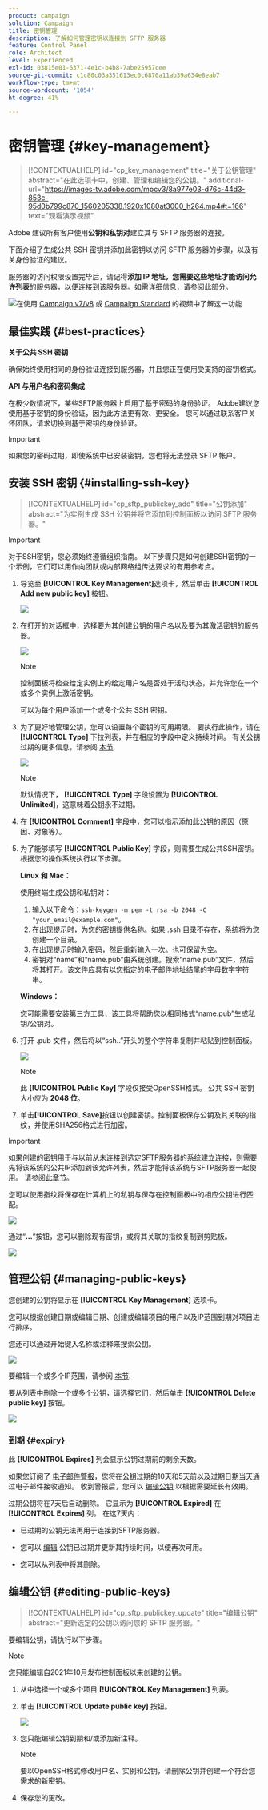 ```yaml
---
product: campaign
solution: Campaign
title: 密钥管理
description: 了解如何管理密钥以连接到 SFTP 服务器
feature: Control Panel
role: Architect
level: Experienced
exl-id: 03815e01-6371-4e1c-b4b8-7abe25957cee
source-git-commit: c1c80c03a351613ec0c6870a11ab39a634e8eab7
workflow-type: tm+mt
source-wordcount: '1054'
ht-degree: 41%

---
```


# 密钥管理 {#key-management}

>[!CONTEXTUALHELP]
>id="cp_key_management"
>title="关于公钥管理"
>abstract="在此选项卡中，创建、管理和编辑您的公钥。"
>additional-url="https://images-tv.adobe.com/mpcv3/8a977e03-d76c-44d3-853c-95d0b799c870_1560205338.1920x1080at3000_h264.mp4#t=166" text="观看演示视频"

Adobe 建议所有客户使用&#x200B;**公钥和私钥对**&#x200B;建立其与 SFTP 服务器的连接。

下面介绍了生成公共 SSH 密钥并添加此密钥以访问 SFTP 服务器的步骤，以及有关身份验证的建议。

服务器的访问权限设置完毕后，请记得&#x200B;**添加 IP 地址，您需要这些地址才能访问允许列表**&#x200B;的服务器，以便连接到该服务器。如需详细信息，请参阅[此部分](../../instances-settings/using/ip-allow-listing-instance-access.md)。

![](assets/do-not-localize/how-to-video.png)在使用 [Campaign v7/v8](https://experienceleague.adobe.com/docs/campaign-classic-learn/control-panel/sftp-management/generate-ssh-key.html#sftp-management) 或 [Campaign Standard](https://experienceleague.adobe.com/docs/campaign-standard-learn/control-panel/sftp-management/generate-ssh-key.html#sftp-management) 的视频中了解这一功能

## 最佳实践 {#best-practices}

**关于公共 SSH 密钥**

确保始终使用相同的身份验证连接到服务器，并且您正在使用受支持的密钥格式。

**API 与用户名和密码集成**

在极少数情况下，某些SFTP服务器上启用了基于密码的身份验证。 Adobe建议您使用基于密钥的身份验证，因为此方法更有效、更安全。 您可以通过联系客户关怀团队，请求切换到基于密钥的身份验证。

>[!IMPORTANT]
>
>如果您的密码过期，即使系统中已安装密钥，您也将无法登录 SFTP 帐户。

## 安装 SSH 密钥 {#installing-ssh-key}

>[!CONTEXTUALHELP]
>id="cp_sftp_publickey_add"
>title="公钥添加"
>abstract="为实例生成 SSH 公钥并将它添加到控制面板以访问 SFTP 服务器。"

>[!IMPORTANT]
>
>对于SSH密钥，您必须始终遵循组织指南。 以下步骤只是如何创建SSH密钥的一个示例，它们可以用作向团队或内部网络组传达要求的有用参考点。

1. 导览至 **[!UICONTROL Key Management]**&#x200B;选项卡，然后单击 **[!UICONTROL Add new public key]** 按钮。

   ![](assets/key0.png)

1. 在打开的对话框中，选择要为其创建公钥的用户名以及要为其激活密钥的服务器。

   ![](assets/key1.png)

   >[!NOTE]
   >
   >控制面板将检查给定实例上的给定用户名是否处于活动状态，并允许您在一个或多个实例上激活密钥。
   >
   >可以为每个用户添加一个或多个公共 SSH 密钥。

1. 为了更好地管理公钥，您可以设置每个密钥的可用期限。 要执行此操作，请在 **[!UICONTROL Type]** 下拉列表，并在相应的字段中定义持续时间。 有关公钥过期的更多信息，请参阅 [本节](#expiry).

   ![](assets/key_expiry.png)

   >[!NOTE]
   >
   >默认情况下， **[!UICONTROL Type]** 字段设置为 **[!UICONTROL Unlimited]**，这意味着公钥永不过期。

1. 在 **[!UICONTROL Comment]** 字段中，您可以指示添加此公钥的原因（原因、对象等）。

1. 为了能够填写 **[!UICONTROL Public Key]** 字段，则需要生成公共SSH密钥。 根据您的操作系统执行以下步骤。

   **Linux 和 Mac：**

   使用终端生成公钥和私钥对：
   1. 输入以下命令：`ssh-keygen -m pem -t rsa -b 2048 -C "your_email@example.com"`。
   1. 在出现提示时，为您的密钥提供名称。如果 .ssh 目录不存在，系统将为您创建一个目录。
   1. 在出现提示时输入密码，然后重新输入一次。也可保留为空。
   1. 密钥对“name”和“name.pub”由系统创建。搜索“name.pub”文件，然后将其打开。该文件应具有以您指定的电子邮件地址结尾的字母数字字符串。

   **Windows：**

   您可能需要安装第三方工具，该工具将帮助您以相同格式“name.pub”生成私钥/公钥对。

1. 打开 .pub 文件，然后将以“ssh..”开头的整个字符串复制并粘贴到控制面板。

   ![](assets/publickey.png)

   >[!NOTE]
   >
   >此 **[!UICONTROL Public Key]** 字段仅接受OpenSSH格式。 公共 SSH 密钥大小应为 **2048 位**。

1. 单击&#x200B;**[!UICONTROL Save]**&#x200B;按钮以创建密钥。控制面板保存公钥及其关联的指纹，并使用SHA256格式进行加密。

>[!IMPORTANT]
>
>如果创建的密钥用于与以前从未连接到选定SFTP服务器的系统建立连接，则需要先将该系统的公共IP添加到该允许列表，然后才能将该系统与SFTP服务器一起使用。 请参阅[此章节](ip-range-allow-listing.md)。

您可以使用指纹将保存在计算机上的私钥与保存在控制面板中的相应公钥进行匹配。

![](assets/fingerprint_compare.png)

通过“**...**”按钮，您可以删除现有密钥，或将其关联的指纹复制到剪贴板。

![](assets/key_options.png)

## 管理公钥 {#managing-public-keys}

您创建的公钥将显示在 **[!UICONTROL Key Management]** 选项卡。

您可以根据创建日期或编辑日期、创建或编辑项目的用户以及IP范围到期对项目进行排序。

您还可以通过开始键入名称或注释来搜索公钥。

![](assets/control_panel_key_management_sort.png)

要编辑一个或多个IP范围，请参阅 [本节](#editing-public-keys).

要从列表中删除一个或多个公钥，请选择它们，然后单击 **[!UICONTROL Delete public key]** 按钮。

![](assets/control_panel_delete_key.png)

### 到期 {#expiry}

此 **[!UICONTROL Expires]** 列会显示公钥过期前的剩余天数。

如果您订阅了 [电子邮件警报](../../performance-monitoring/using/email-alerting.md)，您将在公钥过期的10天和5天前以及过期日期当天通过电子邮件接收通知。 收到警报后，您可以 [编辑公钥](#editing-public-keys) 以根据需要延长有效期。

过期公钥将在7天后自动删除。 它显示为 **[!UICONTROL Expired]** 在 **[!UICONTROL Expires]** 列。 在这7天内：

* 已过期的公钥无法再用于连接到SFTP服务器。

* 您可以 [编辑](#editing-public-keys) 公钥已过期并更新其持续时间，以便再次可用。

* 您可以从列表中将其删除。

## 编辑公钥 {#editing-public-keys}

>[!CONTEXTUALHELP]
>id="cp_sftp_publickey_update"
>title="编辑公钥"
>abstract="更新选定的公钥以访问您的 SFTP 服务器。"

要编辑公钥，请执行以下步骤。

>[!NOTE]
>
>您只能编辑自2021年10月发布控制面板以来创建的公钥。

1. 从中选择一个或多个项目 **[!UICONTROL Key Management]** 列表。
1. 单击 **[!UICONTROL Update public key]** 按钮。

   ![](assets/control_panel_edit_key.png)

1. 您只能编辑公钥到期和/或添加新注释。

   >[!NOTE]
   >
   >要以OpenSSH格式修改用户名、实例和公钥，请删除公钥并创建一个符合您需求的新密钥。

1. 保存您的更改。
